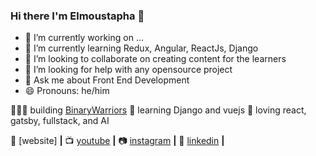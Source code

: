 ### Hi there I'm Elmoustapha 👋



- 🔭 I’m currently working on ...
- 🌱 I’m currently learning Redux, Angular, ReactJs, Django
- 👯 I’m looking to collaborate on creating content for the learners
- 🤔 I’m looking for help with any opensource project
- 💬 Ask me about Front End Development
- 😄 Pronouns: he/him 

👨🏼‍💻 building [BinaryWarriors]
🧠 learning Django and vuejs
💜 loving react, gatsby, fullstack, and AI



🏡 [website] **|**
📺 [youtube]  **|** 
📷 [instagram] **|** 
👔 [linkedin] **|**

[BinaryWarriors]: https://binarywarriors.co
[webiste]: https://elmoustaphahoueibib.github.io
[youtube]: https://www.youtube.com/channel/UCGwhzs5AdUbvEkZCC359kIQ
[instagram]: https://www.instagram.com/houeibibelmoustapha/
[linkedin]: https://www.linkedin.com/in/elmoustapha-houeibib-16665014a/
